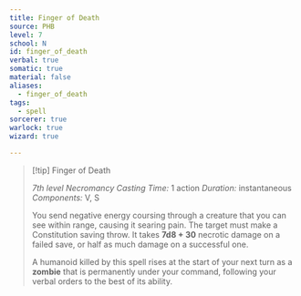 ```yaml
---
title: Finger of Death
source: PHB
level: 7
school: N
id: finger_of_death
verbal: true
somatic: true
material: false
aliases:
  - finger_of_death
tags:
  - spell
sorcerer: true
warlock: true
wizard: true

---
```

>[!tip] Finger of Death
>
> *7th level Necromancy*
> *Casting Time:* 1 action
> *Duration:* instantaneous
> *Components:* V, S
>
>You send negative energy coursing through a creature that you can see within range, causing it searing pain. The target must make a Constitution saving throw. It takes **7d8 + 30** necrotic damage on a failed save, or half as much damage on a successful one.
>
>A humanoid killed by this spell rises at the start of your next turn as a **zombie** that is permanently under your command, following your verbal orders to the best of its ability.
>

